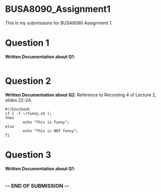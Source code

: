# BUSA8090_Assignment1
This is my submissions for BUSA8090 Assignment 1.
# Question 1
**Written Documentation about Q1**:
```

```

# Question 2
**Written Documentation about Q2**: Reference to Recording 4 of Lecture 2, slides 22-24. 
```
#!/bin/bash
if [ -f ~/funny.sh ];
then
        echo "This is funny";
else
        echo "This is NOT funny";
fi
```

# Question 3
**Written Documentation about Q1**: 
```

```
### -- END OF SUBMISSION --
